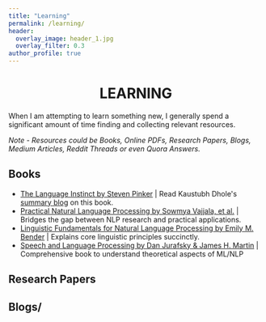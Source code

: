 ```yaml
---
title: "Learning"
permalink: /learning/
header:
  overlay_image: header_1.jpg
  overlay_filter: 0.3
author_profile: true
---
```

# <center>LEARNING</center>

When I am attempting to learn something new, I generally spend a significant amount of time finding and collecting relevant resources. 

*Note - Resources could be Books, Online PDFs, Research Papers, Blogs, Medium Articles, Reddit Threads or even Quora Answers.*

## Books

- [The Language Instinct by Steven Pinker](https://en.wikipedia.org/wiki/The_Language_Instinct) | Read Kaustubh Dhole's [summary blog](https://kaustubhdhole.wordpress.com/2020/11/10/discussing-the-language-instinct-nlp-researcher/) on this book.
- [Practical Natural Language Processing by Sowmya Vajjala, et al.](https://www.oreilly.com/library/view/practical-natural-language/9781492054047/) | Bridges the gap between NLP research and practical applications.
- [Linguistic Fundamentals for Natural Language Processing by Emily M. Bender](https://www.morganclaypool.com/doi/abs/10.2200/S00493ED1V01Y201303HLT020) | Explains core linguistic principles succinctly.
- [Speech and Language Processing by Dan Jurafsky & James H. Martin](https://web.stanford.edu/~jurafsky/slp3/) | Comprehensive book to understand theoretical aspects of ML/NLP


## Research Papers


## Blogs/
